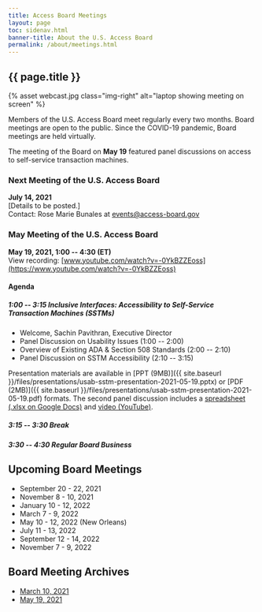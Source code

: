 ```yaml
---
title: Access Board Meetings
layout: page
toc: sidenav.html
banner-title: About the U.S. Access Board
permalink: /about/meetings.html
---
```


## {{ page.title }}

{% asset webcast.jpg class="img-right" alt="laptop showing meeting on screen" %}

Members of the U.S. Access Board meet regularly every two months. Board meetings are open to the public. Since the COVID-19 pandemic, Board meetings are held virtually.  

The meeting of the Board on **May 19** featured panel discussions on access to self-service transaction machines.

### Next Meeting of the U.S. Access Board

**July 14, 2021** \
[Details to be posted.] \
Contact:  Rose Marie Bunales at <events@access-board.gov>

### May Meeting of the U.S. Access Board

**May 19, 2021, 1:00 -- 4:30 (ET)**\
View recording:  [www.youtube.com/watch?v=-0YkBZZEoss](https://www.youtube.com/watch?v=-0YkBZZEoss)

#### Agenda

##### 1:00 -- 3:15 Inclusive Interfaces: Accessibility to Self-Service Transaction Machines (SSTMs)

- Welcome, Sachin Pavithran, Executive Director
- Panel Discussion on Usability Issues (1:00 -- 2:00)
- Overview of Existing ADA & Section 508 Standards (2:00 -- 2:10)
- Panel Discussion on SSTM Accessibility (2:10 -- 3:15)

Presentation materials are available in [PPT (9MB)]({{ site.baseurl }}/files/presentations/usab-sstm-presentation-2021-05-19.pptx) or [PDF (2MB)]({{ site.baseurl }}/files/presentations/usab-sstm-presentation-2021-05-19.pdf) formats.  The second panel discussion includes a [spreadsheet (.xlsx on Google Docs)](https://docs.google.com/spreadsheets/d/1FnvzuhrOSfCYDMeEtAbZjq7had7O_rEb) and [video (YouTube)](https://www.youtube.com/watch?v=5G61H2hhdeo).

##### 3:15 -- 3:30 Break

##### 3:30 -- 4:30 Regular Board Business
 
## Upcoming Board Meetings

-   September 20 - 22, 2021
-   November 8 - 10, 2021
-   January 10 - 12, 2022
-   March 7 - 9, 2022
-   May 10 - 12, 2022 (New Orleans)
-   July 11 - 13, 2022
-   September 12 - 14, 2022
-   November 7 - 9, 2022

## Board Meeting Archives

- [March 10, 2021](https://www.youtube.com/watch?v=xI1j1V1SyjE)
- [May 19, 2021](https://www.youtube.com/watch?v=-0YkBZZEoss)
